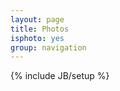 ```yaml
---
layout: page
title: Photos
isphoto: yes
group: navigation
---
```

{% include JB/setup %}

<div id="content-container">
  <div id="navigate"> </div>
  <div id="photos"> </div>
</div>
